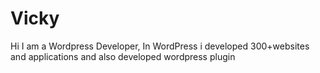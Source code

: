 # Vicky
Hi I am a Wordpress Developer, In WordPress i developed 300+websites and applications and also developed wordpress plugin
